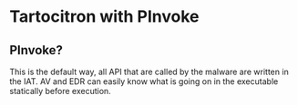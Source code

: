 # Tartocitron with PInvoke

## PInvoke?
This is the default way, all API that are called by the malware are written in the IAT. AV and EDR can easily know what is going on in the executable statically before execution.